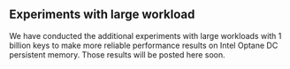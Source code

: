 ## Experiments with large workload

We have conducted the additional experiments with large workloads 
with 1 billion keys to make more reliable performance results on Intel
Optane DC persistent memory. Those results will be posted here soon.
